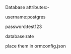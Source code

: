 Database attributes:-

username:postgres

password:test123

database:rate

place them in ormconfig.json
